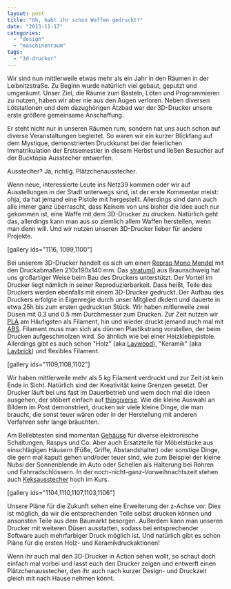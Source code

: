 ```yaml
---
layout: post
title: "Oh, habt ihr schon Waffen gedruckt?"
date: "2013-11-17"
categories: 
  - "design"
  - "maschinenraum"
tags: 
  - "3d-drucker"
---
```


Wir sind nun mittlerweile etwas mehr als ein Jahr in den Räumen in der Leibnitzstraße. Zu Beginn wurde natürlich viel gebaut, geputzt und umgeräumt. Unser Ziel, die Räume zum Basteln, Löten und Programmieren zu nutzen, haben wir aber nie aus den Augen verloren. Neben diversen Lötstationen und dem dazughörigen Ätzbad war der 3D-Drucker unsere erste größere gemeinsame Anschaffung.

Er steht nicht nur in unseren Räumen rum, sondern hat uns auch schon auf diverse Veranstaltungen begleitet. So waren wir ein kurzer Blickfang auf dem Mystique, demonstrierten Druckkunst bei der feierlichen Immatrikulation der Erstsemestler in diesem Herbst und ließen Besucher auf der Bucktopia Ausstecher entwerfen.

Ausstecher? Ja, richtig. Plätzchenausstecher.

Wenn neue, interessierte Leute ins Netz39 kommen oder wir auf Ausstellungen in der Stadt unterwegs sind, ist der erste Kommentar meist: ohja, da hat jemand eine Pistole mit hergestellt. Allerdings sind dann auch alle immer ganz überrascht, dass Keinem von uns bisher die Idee auch nur gekommen ist, eine Waffe mit dem 3D-Drucker zu drucken. Natürlich geht das, allerdings kann man aus so ziemlich allem Waffen herstellen, wenn man denn will. Und wir nutzen unseren 3D-Drucker lieber für andere Projekte.

[gallery ids="1116, 1099,1100"]

Bei unserem 3D-Drucker handelt es sich um einen [Reprap Mono Mendel](http://reprap.org/wiki/RepRapPro_Mendel/de) mit den Druckabmaßen 210x190x140 mm. Das [stratum0](https://stratum0.org/wiki/Hauptseite "stratum0") aus Braunschweig hat uns großartiger Weise beim Bau des Druckers unterstützt. Der Vorteil im Drucker liegt nämlich in seiner Reproduzierbarkeit. Dass heißt, Teile des Druckers werden ebenfalls mit einem 3D-Drucker gedruckt. Der Aufbau des Druckers erfolgte in Eigenregie durch unser Mitglied dkdent und dauerte in etwa 25h bis zum ersten gedruckten Stück. Wir haben mitlerweile zwei Düsen mit 0.3 und 0.5 mm Durchmesser zum Drucken. Zur Zeit nutzen wir [PLA](http://de.wikipedia.org/wiki/Polylactide "wiki PLA") am Häufigsten als Filament, hin und wieder druckt jemand auch mal mit [ABS](http://de.wikipedia.org/wiki/Acrylnitril-Butadien-Styrol "wiki ABS"). Filament muss man sich als dünnen Plastikstrang vorstellen, der beim Drucken aufgeschmolzen wird. So ähnlich wie bei einer Heizklebepistole. Allerdings gibt es auch schon "Holz" (aka [Laywood](http://www.geek.com/news/laywood-filaments-lets-you-3d-print-with-wood-1517745/)), "Keramik" (aka [Laybrick](http://reprap.org/wiki/Laybrick/de)) und flexibles Filament.

[gallery ids="1109,1108,1102"]

Wir haben mittlerweile mehr als 5 kg Filament verdruckt und zur Zeit ist kein Ende in Sicht. Natürlich sind der Kreativität keine Grenzen gesetzt. Der Drucker läuft bei uns fast im Dauerbetrieb und wem doch mal die Ideen ausgehen, der stöbert einfach auf [thingiverse](http://www.thingiverse.com/). Wie die kleine Auswahl an Bildern im Post demonstriert, drucken wir viele kleine Dinge, die man braucht, die sonst teuer wären oder in der Herstellung mit anderen Verfahren sehr lange bräuchten.

Am Beliebtesten sind momentan [Gehäuse](https://www.youtube.com/watch?v=VKavDRkdcgw) für diverse elektronische Schaltungen, Raspys und Co. Aber auch Ersatzteile für Möbelstücke aus einschlägigen Häusern (Füße, Griffe, Abstandshalter) oder sonstige Dinge, die gern mal kaputt gehen und/oder teuer sind, wie zum Beispiel der kleine Nubsi der Sonnenblende im Auto oder Schellen als Halterung bei Rohren und Fahrradschlössern. In der noch-nicht-ganz-Vorweihnachtszeit stehen auch [Keksausstecher](http://www.netz39.de/2013/weihnachsworkshopwochen-im-space/ "Keksausstecher selbst drucken im Weihnachtsworkshop bei uns") hoch im Kurs.

[gallery ids="1104,1110,1107,1103,1106"]

Unsere Pläne für die Zukunft sehen eine Erweiterung der z-Achse vor. Dies ist möglich, da wir die entsprechenden Teile selbst drucken können und ansonsten Teile aus dem Baumarkt besorgen. Außerdem kann man unseren Drucker mit weiteren Düsen ausstatten, sodass bei entsprechender Software auch mehrfarbiger Druck möglich ist. Und natürlich gibt es schon Pläne für die ersten Holz- und Keramikdruckaktionen!

Wenn ihr auch mal den 3D-Drucker in Action sehen wollt, so schaut doch einfach mal vorbei und lasst euch den Drucker zeigen und entwerft einen Plätzchenausstecher, den ihr auch nach kurzer Design- und Druckzeit gleich mit nach Hause nehmen könnt.
